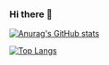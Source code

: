 ### Hi there 👋

[![Anurag's GitHub stats](https://github-readme-stats.vercel.app/api?username=gunjuzone&show_icons=true&theme=dark)](https://github.com/miguelesco/github-readme-stats)

[![Top Langs](https://github-readme-stats.vercel.app/api/top-langs/?username=gunjuzone&layout=compact&theme=dark)](https://github.com/miguelesco/github-readme-stats)

<!--
**Gunjuzone/gunjuzone** is a ✨ _special_ ✨ repository because its `README.md` (this file) appears on your GitHub profile.

Here are some ideas to get you started:

- 🔭 I’m currently working on ...
- 🌱 I’m currently learning ...
- 👯 I’m looking to collaborate on ...
- 🤔 I’m looking for help with ...
- 💬 Ask me about ...
- 📫 How to reach me: ...
- 😄 Pronouns: ...
- ⚡ Fun fact: ...
-->
